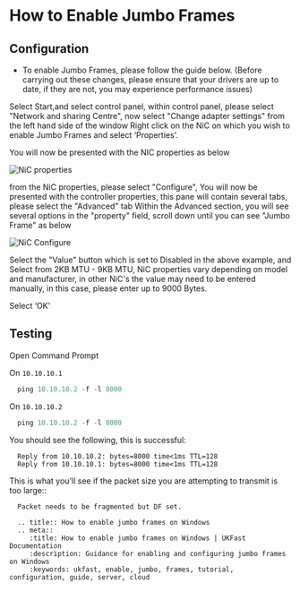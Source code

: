 # How to Enable Jumbo Frames

## Configuration

* To enable Jumbo Frames, please follow the guide below. (Before carrying out these changes, please ensure that your drivers are up to date, if they are not, you may experience performance issues)

Select Start,and select control panel, within control panel, please select "Network and sharing Centre", now select "Change adapter settings" from the left hand side of the window
Right click on the NiC on which you wish to enable Jumbo Frames and select ‘Properties'.

You will now be presented with the NIC properties as below

![NiC properties](files/jumboframes/nic.PNG)

from the NiC properties, please select "Configure", You will now be presented with the controller properties, this pane will contain several tabs, please select the "Advanced" tab
Within the Advanced section, you will see several options in the "property" field, scroll down until you can see "Jumbo Frame" as below

![NiC Configure](files/jumboframes/nic2.PNG)


Select the "Value" button which is set to Disabled in the above example, and Select from 2KB MTU - 9KB MTU, NiC properties vary depending on model and manufacturer, in other NiC's the value may need to be entered manually, in this case, please enter up to 9000 Bytes.

Select ‘OK'

## Testing

Open Command Prompt

On `10.10.10.1`

```powershell
  ping 10.10.10.2 -f -l 8000
```

On `10.10.10.2`

```powershell
  ping 10.10.10.2 -f -l 8000
```


You should see the following, this is successful:

```console
  Reply from 10.10.10.2: bytes=8000 time<1ms TTL=128
  Reply from 10.10.10.1: bytes=8000 time<1ms TTL=128
```

This is what you'll see if the packet size you are attempting to transmit is too large::

```console
  Packet needs to be fragmented but DF set.
```

```eval_rst
  .. title:: How to enable jumbo frames on Windows
  .. meta::
     :title: How to enable jumbo frames on Windows | UKFast Documentation
     :description: Guidance for enabling and configuring jumbo frames on Windows
     :keywords: ukfast, enable, jumbo, frames, tutorial, configuration, guide, server, cloud
